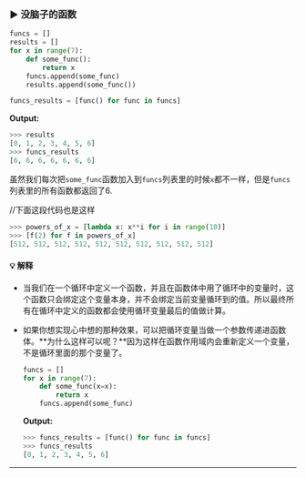 ### ▶ 没脑子的函数

```py
funcs = []
results = []
for x in range(7):
    def some_func():
        return x
    funcs.append(some_func)
    results.append(some_func())

funcs_results = [func() for func in funcs]
```

**Output:**
```py
>>> results
[0, 1, 2, 3, 4, 5, 6]
>>> funcs_results
[6, 6, 6, 6, 6, 6, 6]
```
虽然我们每次把`some_func`函数加入到`funcs`列表里的时候`x`都不一样，但是`funcs`列表里的所有函数都返回了6.

//下面这段代码也是这样

```py
>>> powers_of_x = [lambda x: x**i for i in range(10)]
>>> [f(2) for f in powers_of_x]
[512, 512, 512, 512, 512, 512, 512, 512, 512, 512]
```

#### :bulb: 解释

- 当我们在一个循环中定义一个函数，并且在函数体中用了循环中的变量时，这个函数只会绑定这个变量本身，并不会绑定当前变量循环到的值。所以最终所有在循环中定义的函数都会使用循环变量最后的值做计算。

- 如果你想实现心中想的那种效果，可以把循环变量当做一个参数传递进函数体。**为什么这样可以呢？**因为这样在函数作用域内会重新定义一个变量，不是循环里面的那个变量了。

    ```py
    funcs = []
    for x in range(7):
        def some_func(x=x):
            return x
        funcs.append(some_func)
    ```

    **Output:**
    ```py
    >>> funcs_results = [func() for func in funcs]
    >>> funcs_results
    [0, 1, 2, 3, 4, 5, 6]
    ```

---
